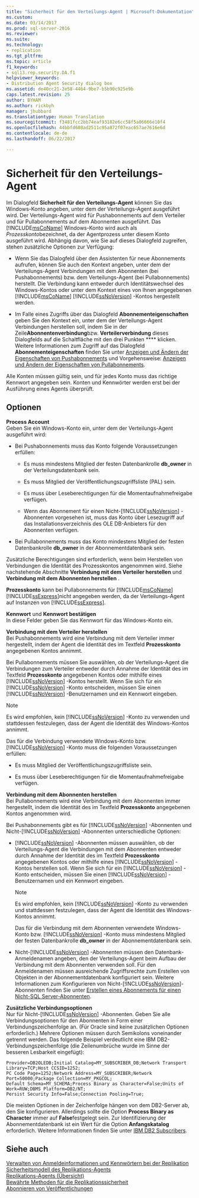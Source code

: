 ```yaml
---
title: "Sicherheit für den Verteilungs-Agent | Microsoft-Dokumentation"
ms.custom: 
ms.date: 03/14/2017
ms.prod: sql-server-2016
ms.reviewer: 
ms.suite: 
ms.technology:
- replication
ms.tgt_pltfrm: 
ms.topic: article
f1_keywords:
- sql13.rep.security.DA.f1
helpviewer_keywords:
- Distribution Agent Security dialog box
ms.assetid: de40cc21-2e58-4464-9be7-b5b90c925e9b
caps.latest.revision: 25
author: BYHAM
ms.author: rickbyh
manager: jhubbard
ms.translationtype: Human Translation
ms.sourcegitcommit: f3481fcc2bb74eaf93182e6cc58f5a06666e10f4
ms.openlocfilehash: 44bbfd608ad2511c95a872f07eac657ae7616e6d
ms.contentlocale: de-de
ms.lasthandoff: 06/22/2017

---
```

# <a name="distribution-agent-security"></a>Sicherheit für den Verteilungs-Agent
  Im Dialogfeld **Sicherheit für den Verteilungs-Agent** können Sie das Windows-Konto angeben, unter dem der Verteilungs-Agent ausgeführt wird. Der Verteilungs-Agent wird für Pushabonnements auf dem Verteiler und für Pullabonnements auf dem Abonnenten ausgeführt. Das [!INCLUDE[msCoName](../../includes/msconame-md.md)] Windows-Konto wird auch als *Prozesskonto*bezeichnet, da der Agentprozess unter diesem Konto ausgeführt wird. Abhängig davon, wie Sie auf dieses Dialogfeld zugreifen, stehen zusätzliche Optionen zur Verfügung:  
  
-   Wenn Sie das Dialogfeld über den Assistenten für neue Abonnements aufrufen, können Sie auch den Kontext angeben, unter dem der Verteilungs-Agent Verbindungen mit dem Abonnenten (bei Pushabonnements) bzw. dem Verteilungs-Agent (bei Pullabonnements) herstellt. Die Verbindung kann entweder durch Identitätswechsel des Windows-Kontos oder unter dem Kontext eines von Ihnen angegebenen [!INCLUDE[msCoName](../../includes/msconame-md.md)] [!INCLUDE[ssNoVersion](../../includes/ssnoversion-md.md)] -Kontos hergestellt werden.  
  
-   Im Falle eines Zugriffs über das Dialogfeld **Abonnementeigenschaften** geben Sie den Kontext ein, unter dem der Verteilungs-Agent Verbindungen herstellen soll, indem Sie in der Zeile**Abonnentenverbindung**bzw. **Verteilerverbindung** dieses Dialogfelds auf die Schaltfläche mit den drei Punkten **** klicken. Weitere Informationen zum Zugriff auf das Dialogfeld **Abonnementeigenschaften** finden Sie unter [Anzeigen und Ändern der Eigenschaften von Pushabonnements](../../relational-databases/replication/view-and-modify-push-subscription-properties.md) und Vorgehensweise: [Anzeigen und Ändern der Eigenschaften von Pullabonnements](../../relational-databases/replication/view-and-modify-pull-subscription-properties.md).  
  
 Alle Konten müssen gültig sein, und für jedes Konto muss das richtige Kennwort angegeben sein. Konten und Kennwörter werden erst bei der Ausführung eines Agents überprüft.  
  
## <a name="options"></a>Optionen  
 **Process Account**  
 Geben Sie ein Windows-Konto ein, unter dem der Verteilungs-Agent ausgeführt wird:  
  
-   Bei Pushabonnements muss das Konto folgende Voraussetzungen erfüllen:  
  
    -   Es muss mindestens Mitglied der festen Datenbankrolle **db_owner** in der Verteilungsdatenbank sein.  
  
    -   Es muss Mitglied der Veröffentlichungszugriffsliste (PAL) sein.  
  
    -   Es muss über Leseberechtigungen für die Momentaufnahmefreigabe verfügen.  
  
    -   Wenn das Abonnement für einen Nicht-[!INCLUDE[ssNoVersion](../../includes/ssnoversion-md.md)] -Abonnenten vorgesehen ist, muss das Konto über Lesezugriff auf das Installationsverzeichnis des OLE DB-Anbieters für den Abonnenten verfügen.  
  
-   Bei Pullabonnements muss das Konto mindestens Mitglied der festen Datenbankrolle **db_owner** in der Abonnementdatenbank sein.  
  
 Zusätzliche Berechtigungen sind erforderlich, wenn beim Herstellen von Verbindungen die Identität des Prozesskontos angenommen wird. Siehe nachstehende Abschnitte **Verbindung mit dem Verteiler herstellen** und **Verbindung mit dem Abonnenten herstellen** .  
  
 **Prozesskonto** kann bei Pullabonnements für [!INCLUDE[msCoName](../../includes/msconame-md.md)] [!INCLUDE[ssExpress](../../includes/ssexpress-md.md)]nicht angegeben werden, da der Verteilungs-Agent auf Instanzen von [!INCLUDE[ssExpress](../../includes/ssexpress-md.md)].  
  
 **Kennwort** und **Kennwort bestätigen**  
 In diese Felder geben Sie das Kennwort für das Windows-Konto ein.  
  
 **Verbindung mit dem Verteiler herstellen**  
 Bei Pushabonnements wird eine Verbindung mit dem Verteiler immer hergestellt, indem der Agent die Identität des im Textfeld **Prozesskonto** angegebenen Kontos annimmt.  
  
 Bei Pullabonnements müssen Sie auswählen, ob der Verteilungs-Agent die Verbindungen zum Verteiler entweder durch Annahme der Identität des im Textfeld **Prozesskonto** angegebenen Kontos oder mithilfe eines [!INCLUDE[ssNoVersion](../../includes/ssnoversion-md.md)] -Kontos herstellt. Wenn Sie sich für ein [!INCLUDE[ssNoVersion](../../includes/ssnoversion-md.md)] -Konto entscheiden, müssen Sie einen [!INCLUDE[ssNoVersion](../../includes/ssnoversion-md.md)] -Benutzernamen und ein Kennwort eingeben.  
  
> [!NOTE]  
>  Es wird empfohlen, kein [!INCLUDE[ssNoVersion](../../includes/ssnoversion-md.md)] -Konto zu verwenden und stattdessen festzulegen, dass der Agent die Identität des Windows-Kontos annimmt.  
  
 Das für die Verbindung verwendete Windows-Konto bzw. [!INCLUDE[ssNoVersion](../../includes/ssnoversion-md.md)] -Konto muss die folgenden Voraussetzungen erfüllen:  
  
-   Es muss Mitglied der Veröffentlichungszugriffsliste sein.  
  
-   Es muss über Leseberechtigungen für die Momentaufnahmefreigabe verfügen.  
  
 **Verbindung mit dem Abonnenten herstellen**  
 Bei Pullabonnements wird eine Verbindung mit dem Abonnenten immer hergestellt, indem die Identität des im Textfeld **Prozesskonto** angegebenen Kontos angenommen wird.  
  
 Bei Pushabonnements gibt es für [!INCLUDE[ssNoVersion](../../includes/ssnoversion-md.md)] -Abonnenten und Nicht-[!INCLUDE[ssNoVersion](../../includes/ssnoversion-md.md)] -Abonnenten unterschiedliche Optionen:  
  
-   [!INCLUDE[ssNoVersion](../../includes/ssnoversion-md.md)] -Abonnenten müssen auswählen, ob der Verteilungs-Agent die Verbindungen mit dem Abonnenten entweder durch Annahme der Identität des im Textfeld **Prozesskonto** angegebenen Kontos oder mithilfe eines [!INCLUDE[ssNoVersion](../../includes/ssnoversion-md.md)] -Kontos herstellen soll. Wenn Sie sich für ein [!INCLUDE[ssNoVersion](../../includes/ssnoversion-md.md)] -Konto entscheiden, müssen Sie einen [!INCLUDE[ssNoVersion](../../includes/ssnoversion-md.md)] -Benutzernamen und ein Kennwort eingeben.  
  
    > [!NOTE]  
    >  Es wird empfohlen, kein [!INCLUDE[ssNoVersion](../../includes/ssnoversion-md.md)] -Konto zu verwenden und stattdessen festzulegen, dass der Agent die Identität des Windows-Kontos annimmt.  
  
     Das für die Verbindung mit dem Abonnenten verwendete Windows-Konto bzw. [!INCLUDE[ssNoVersion](../../includes/ssnoversion-md.md)] -Konto muss mindestens Mitglied der festen Datenbankrolle **db_owner** in der Abonnementdatenbank sein.  
  
-   Nicht-[!INCLUDE[ssNoVersion](../../includes/ssnoversion-md.md)] -Abonnenten müssen den Datenbank-Anmeldenamen angeben, den der Verteilungs-Agent beim Aufbau der Verbindung mit dem Abonnenten verwenden soll. Für den Anmeldenamen müssen ausreichende Zugriffsrechte zum Erstellen von Objekten in der Abonnementdatenbank konfiguriert sein. Weitere Informationen zum Konfigurieren von Nicht-[!INCLUDE[ssNoVersion](../../includes/ssnoversion-md.md)]-Abonnenten finden Sie unter [Erstellen eines Abonnements für einen Nicht-SQL Server-Abonnenten](../../relational-databases/replication/create-a-subscription-for-a-non-sql-server-subscriber.md).  
  
 **Zusätzliche Verbindungsoptionen**  
 Nur für Nicht-[!INCLUDE[ssNoVersion](../../includes/ssnoversion-md.md)] -Abonnenten. Geben Sie alle Verbindungsoptionen für den Abonnenten in Form einer Verbindungszeichenfolge an. (Für Oracle sind keine zusätzlichen Optionen erforderlich.) Mehrere Optionen müssen durch Semikolons voneinander getrennt werden. Das folgende Beispiel verdeutlicht eine IBM DB2-Verbindungszeichenfolge (die Zeilenumbrüche wurde im Sinne der besseren Lesbarkeit eingefügt):  
  
```  
Provider=DB2OLEDB;Initial Catalog=MY_SUBSCRIBER_DB;Network Transport Library=TCP;Host CCSID=1252;  
PC Code Page=1252;Network Address=MY_SUBSCRIBER;Network Port=50000;Package Collection=MY_PKGCOL;  
Default Schema=MY_SCHEMA;Process Binary as Character=False;Units of Work=RUW;DBMS Platform=DB2/NT;  
Persist Security Info=False;Connection Pooling=True;  
```  
  
 Die meisten Optionen in der Zeichenfolge hängen von dem DB2-Server ab, den Sie konfigurieren. Allerdings sollte die Option **Process Binary as Character** immer auf **False**festgelegt sein. Zur Identifizierung der Abonnementdatenbank ist ein Wert für die Option **Anfangskatalog** erforderlich. Weitere Informationen finden Sie unter [IBM DB2 Subscribers](../../relational-databases/replication/non-sql/ibm-db2-subscribers.md).  
  
## <a name="see-also"></a>Siehe auch  
 [Verwalten von Anmeldeinformationen und Kennwörtern bei der Replikation](../../relational-databases/replication/security/manage-logins-and-passwords-in-replication.md)   
 [Sicherheitsmodell des Replikations-Agents](../../relational-databases/replication/security/replication-agent-security-model.md)   
 [Replikations-Agents (Übersicht)](../../relational-databases/replication/agents/replication-agents-overview.md)   
 [Bewährte Methoden für die Replikationssicherheit](../../relational-databases/replication/security/replication-security-best-practices.md)   
 [Abonnieren von Veröffentlichungen](../../relational-databases/replication/subscribe-to-publications.md)  
  
  
